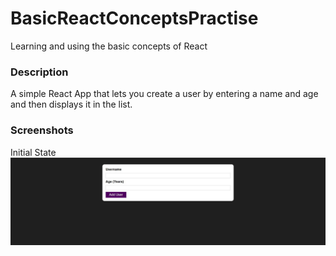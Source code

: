 # BasicReactConceptsPractise
Learning and using the basic concepts of React

### Description
A simple React App that lets you create a user by entering a name and age and then displays it in the list. 

### Screenshots
Initial State
![Alt text](src/Assets/InitialState.JPG?raw=true "Initial State")
